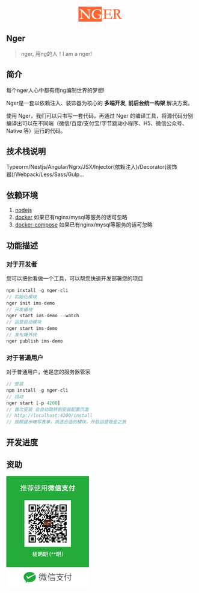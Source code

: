 <p align="center"><img width="120" src="./docs/logo.png" alt="Vue logo"></p>

## Nger
> nger, 用ng的人！I am a nger! 

## 简介
每个nger人心中都有用ng编制世界的梦想!

Nger是一套以依赖注入、装饰器为核心的 <b>多端开发</b>, <b>前后台统一构架</b> 解决方案。

使用 Nger，我们可以只书写一套代码，再通过 Nger 的编译工具，将源代码分别编译出可以在不同端（微信/百度/支付宝/字节跳动小程序、H5、微信公众号、Native 等）运行的代码。

## 技术栈说明
Typeorm/Nestjs/Angular/Ngrx/JSX/Injector(依赖注入)/Decorator(装饰器)/Webpack/Less/Sass/Gulp...

## 依赖环境

1. [nodejs](https://nodejs.org/en/download/)
2. [docker](https://www.docker.com/products/docker-desktop) 如果已有nginx/mysql等服务的话可忽略
3. [docker-compose](https://docs.docker.com/compose/install/) 如果已有nginx/mysql等服务的话可忽略

## 功能描述

### 对于开发者

您可以把他看做一个工具，可以帮您快速开发部署您的项目

```ts
npm install -g nger-cli
// 初始化模块
nger init ims-demo
// 开发模块
nger start ims-demo --watch
// 运营启动模块
nger start ims-demo
// 发布赚外快
nger publish ims-demo
```

### 对于普通用户

对于普通用户，他是您的服务器管家

```ts
// 安装
npm install -g nger-cli
// 启动
nger start [-p 4200]
// 首次安装 会自动跳转到安装配置页面
// http://localhost:4200/install
// 按照提示填写表单，挑选合适的模块，开启运营吸金之旅
```

## 开发进度

## 资助
<p><img width="220" src="./docs/WechatIMG95.jpeg" alt="Vue logo"></p>

